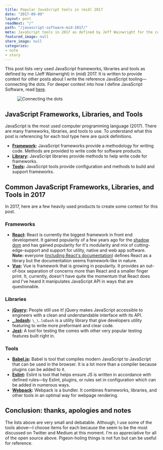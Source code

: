 ```yaml
---
title: Popular JavaScript tools in (mid) 2017 
date: "2017-09-09"
layout: post
readNext: "/"
path: "/javascript-software-mid-2017/"
meta: JavaScript tools in 2017 as defined by Jeff Wainwright for the context of blog posts.
featured_image: null
share_image: null
categories:
- note
- story
---
```


This post lists very used JavaScript frameworks, libraries and tools as defined by me (Jeff Wainwright) in (mid) 2017. It is written to provide context for other posts about I write the reference JavaScript tooling—connecting the dots. For deeper context into how I define JavaScript Software, read [here](https://jeffry.in/4-categories-js-projects/). 

<figure>
  <img src="https://yowainwright.imgix.net/connecting-dots.png" alt="Connecting the dots" />
</figure> 

## JavaScript Frameworks, Libraries, and Tools

JavaScript is the most used computer programming language (2017). There are many frameworks, libraries, and tools to use. To understand what this post is referencing for each tool type here are quick definitions.

-  **[Framework](#framework):** JavaScript frameworks provide a methodology for writing code. Methods are provided to write code for software products.
-  **[Library](#library):** JavaScript libraries provide methods to help write code for frameworks.
-  **[Tools](#tools):** JavaScript tools provide configuration and methods to build and support frameworks.

## Common JavaScript Frameworks, Libraries, and Tools in 2017

In 2017, here are a few heavily used products to create some context for this post.

<h3 id="framework">Frameworks</h3>

-  **[React](https://facebook.github.io/react/docs/hello-world.html):** React is currently the biggest framework in front end development. It gained popularity of a few years ago for the [shadow dom](https://glazkov.com/2011/01/14/what-the-heck-is-shadow-dom/) and has gained popularity for it's modularity and mix of cutting-edge-support and support for utility, native and web app software. **Note:** everyone ([including React's documentation](https://facebook.github.io/react/)) defines React as a library but the documentation seems framework-like in nature.
-  **[Vue](https://vuejs.org/):** Vue is framework that is growing in popularity. It provides an out-of-box separation of concerns more than React and a smaller finger print. It, currently, doesn't have quite the momentum that React does and I've heard it manipulates JavaScript API in ways that are questionable.

<h3 id="library">Libraries</h3>

-  **[jQuery](https://jquery.com/):** People still use it! jQuery makes JavaScript accessible to engineers with a clean and understandable interface with its API.
-  **[_.lodash](https://lodash.com/):** `\_\.loDash` is a utility library that give developers utility featuring to write more preformant and clear code. 
-  **[Jest](https://webpack.github.io/):** A tool for testing the comes with other very popular testing features built right in.

<h3 id="tools">Tools</h3>

-  **[Babel.js](https://babeljs.io/):** Babel is tool that compiles modern JavaScript to JavaScript that can be used in the browser. It is a lot more than a compiler because plugins can be added to it. 
-  **[Eslint](https://eslint.org/):** Eslint is tool that helps ensure JS is written in accordance with defined rules—by Eslint, plugins, or rules set in configuration which can be added in numerous ways. 
-  **[Webpack](https://webpack.github.io/):** Webpack is a bundler. It combines frameworks, libraries, and other tools in an optimal way for webpage rendering.

## Conclusion: thanks, apologies and notes

The lists above are very small and debatable. Although, I use some of the tools above—I choose items for each because the seem to be the most discussed on Twitter and Medium at this moment. I'm so appreciative for all of the open source above. Pigeon-holing things is not fun but can be useful for reference. 

